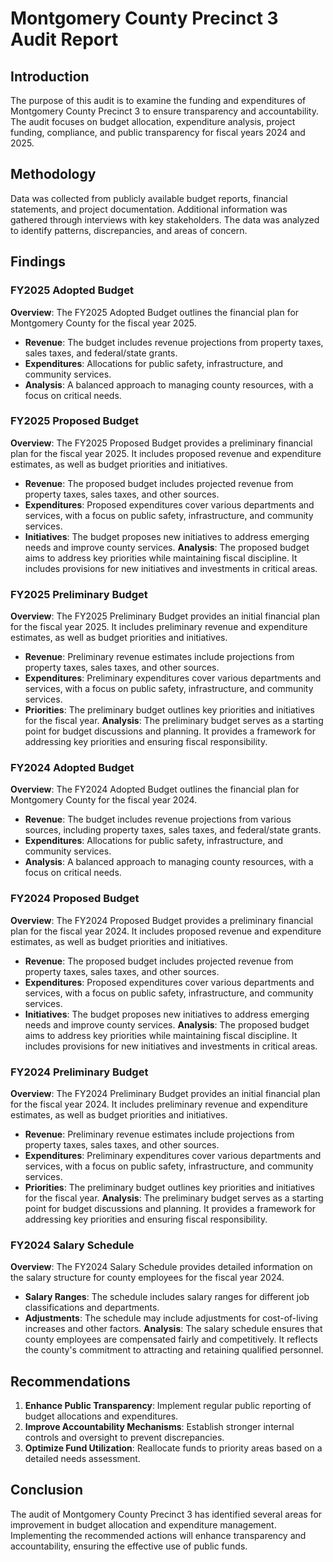 # Montgomery County Precinct 3 Audit Report

## Introduction
The purpose of this audit is to examine the funding and expenditures of Montgomery County Precinct 3 to ensure transparency and accountability. The audit focuses on budget allocation, expenditure analysis, project funding, compliance, and public transparency for fiscal years 2024 and 2025.

## Methodology
Data was collected from publicly available budget reports, financial statements, and project documentation. Additional information was gathered through interviews with key stakeholders. The data was analyzed to identify patterns, discrepancies, and areas of concern.

## Findings
### FY2025 Adopted Budget
**Overview**: The FY2025 Adopted Budget outlines the financial plan for Montgomery County for the fiscal year 2025.
- **Revenue**: The budget includes revenue projections from property taxes, sales taxes, and federal/state grants.
- **Expenditures**: Allocations for public safety, infrastructure, and community services.
- **Analysis**: A balanced approach to managing county resources, with a focus on critical needs.

### FY2025 Proposed Budget
**Overview**: The FY2025 Proposed Budget provides a preliminary financial plan for the fiscal year 2025. It includes proposed revenue and expenditure estimates, as well as budget priorities and initiatives.
- **Revenue**: The proposed budget includes projected revenue from property taxes, sales taxes, and other sources.
- **Expenditures**: Proposed expenditures cover various departments and services, with a focus on public safety, infrastructure, and community services.
- **Initiatives**: The budget proposes new initiatives to address emerging needs and improve county services.
**Analysis**: The proposed budget aims to address key priorities while maintaining fiscal discipline. It includes provisions for new initiatives and investments in critical areas.

### FY2025 Preliminary Budget
**Overview**: The FY2025 Preliminary Budget provides an initial financial plan for the fiscal year 2025. It includes preliminary revenue and expenditure estimates, as well as budget priorities and initiatives.
- **Revenue**: Preliminary revenue estimates include projections from property taxes, sales taxes, and other sources.
- **Expenditures**: Preliminary expenditures cover various departments and services, with a focus on public safety, infrastructure, and community services.
- **Priorities**: The preliminary budget outlines key priorities and initiatives for the fiscal year.
**Analysis**: The preliminary budget serves as a starting point for budget discussions and planning. It provides a framework for addressing key priorities and ensuring fiscal responsibility.

### FY2024 Adopted Budget
**Overview**: The FY2024 Adopted Budget outlines the financial plan for Montgomery County for the fiscal year 2024.
- **Revenue**: The budget includes revenue projections from various sources, including property taxes, sales taxes, and federal/state grants.
- **Expenditures**: Allocations for public safety, infrastructure, and community services.
- **Analysis**: A balanced approach to managing county resources, with a focus on critical needs.

### FY2024 Proposed Budget
**Overview**: The FY2024 Proposed Budget provides a preliminary financial plan for the fiscal year 2024. It includes proposed revenue and expenditure estimates, as well as budget priorities and initiatives.
- **Revenue**: The proposed budget includes projected revenue from property taxes, sales taxes, and other sources.
- **Expenditures**: Proposed expenditures cover various departments and services, with a focus on public safety, infrastructure, and community services.
- **Initiatives**: The budget proposes new initiatives to address emerging needs and improve county services.
**Analysis**: The proposed budget aims to address key priorities while maintaining fiscal discipline. It includes provisions for new initiatives and investments in critical areas.

### FY2024 Preliminary Budget
**Overview**: The FY2024 Preliminary Budget provides an initial financial plan for the fiscal year 2024. It includes preliminary revenue and expenditure estimates, as well as budget priorities and initiatives.
- **Revenue**: Preliminary revenue estimates include projections from property taxes, sales taxes, and other sources.
- **Expenditures**: Preliminary expenditures cover various departments and services, with a focus on public safety, infrastructure, and community services.
- **Priorities**: The preliminary budget outlines key priorities and initiatives for the fiscal year.
**Analysis**: The preliminary budget serves as a starting point for budget discussions and planning. It provides a framework for addressing key priorities and ensuring fiscal responsibility.

### FY2024 Salary Schedule
**Overview**: The FY2024 Salary Schedule provides detailed information on the salary structure for county employees for the fiscal year 2024.
- **Salary Ranges**: The schedule includes salary ranges for different job classifications and departments.
- **Adjustments**: The schedule may include adjustments for cost-of-living increases and other factors.
**Analysis**: The salary schedule ensures that county employees are compensated fairly and competitively. It reflects the county's commitment to attracting and retaining qualified personnel.

## Recommendations
1. **Enhance Public Transparency**: Implement regular public reporting of budget allocations and expenditures.
2. **Improve Accountability Mechanisms**: Establish stronger internal controls and oversight to prevent discrepancies.
3. **Optimize Fund Utilization**: Reallocate funds to priority areas based on a detailed needs assessment.

## Conclusion
The audit of Montgomery County Precinct 3 has identified several areas for improvement in budget allocation and expenditure management. Implementing the recommended actions will enhance transparency and accountability, ensuring the effective use of public funds.
